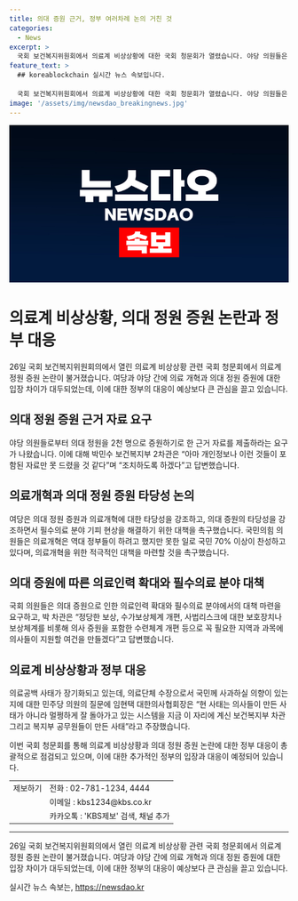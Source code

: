 ```yaml
---
title: 의대 증원 근거, 정부 여러차례 논의 거친 것
categories:
  - News
excerpt: >
  국회 보건복지위원회에서 의료계 비상상황에 대한 국회 청문회가 열렸습니다. 야당 의원들은 의대 정원을 2천 명으로 증원한 근거 자료를 정부에 요구했고, 여당은 의대 정원 증원과 의료개혁의 정당성을 강조했습니다. 박 차관은 자료는 개인정보 등으로 제출이 어려워 보완할 것이라고 밝혔고, 여당 의원들은 필수의료 분야 기피 현상 해결을 촉구했습니다. 국민의힘 의원들은 의료개혁과 의사 증원을 논의하며 대책을 제안했습니다. 대한의사협회장은 의료공백 사태는 보건복지부와 공무원이 만든 것이라 주장했습니다.
feature_text: >
  ## koreablockchain 실시간 뉴스 속보입니다.

  국회 보건복지위원회에서 의료계 비상상황에 대한 국회 청문회가 열렸습니다. 야당 의원들은 의대 정원을 2천 명으로 증원한 근거 자료를 정부에 요구했고, 여당은 의대 정원 증원과 의료개혁의 정당성을 강조했습니다. 박 차관은 자료는 개인정보 등으로 제출이 어려워 보완할 것이라고 밝혔고, 여당 의원들은 필수의료 분야 기피 현상 해결을 촉구했습니다. 국민의힘 의원들은 의료개혁과 의사 증원을 논의하며 대책을 제안했습니다. 대한의사협회장은 의료공백 사태는 보건복지부와 공무원이 만든 것이라 주장했습니다.
image: '/assets/img/newsdao_breakingnews.jpg'
---
```


<p><img src="/assets/img/newsdao_breakingnews.jpg" alt="koreablockchain 속보" /></p>

<h1>의료계 비상상황, 의대 정원 증원 논란과 정부 대응</h1>

<p data-ke-size="size16">26일 국회 보건복지위원회의에서 열린 의료계 비상상황 관련 국회 청문회에서 의료계 정원 증원 논란이 불거졌습니다. 여당과 야당 간에 의료 개혁과 의대 정원 증원에 대한 입장 차이가 대두되었는데, 이에 대한 정부의 대응이 예상보다 큰 관심을 끌고 있습니다.</p>

<h2 data-ke-size="size26">의대 정원 증원 근거 자료 요구</h2>

<p>야당 의원들로부터 의대 정원을 2천 명으로 증원하기로 한 근거 자료를 제출하라는 요구가 나왔습니다. 이에 대해 박민수 보건복지부 2차관은 “아마 개인정보나 이런 것들이 포함된 자료만 못 드렸을 것 같다”며 “조치하도록 하겠다”고 답변했습니다.</p>

<h2 data-ke-size="size26">의료개혁과 의대 정원 증원 타당성 논의</h2>

<p>여당은 의대 정원 증원과 의료개혁에 대한 타당성을 강조하고, 의대 증원의 타당성을 강조하면서 필수의료 분야 기피 현상을 해결하기 위한 대책을 촉구했습니다. 국민의힘 의원들은 의료개혁은 역대 정부들이 하려고 했지만 못한 일로 국민 70% 이상이 찬성하고 있다며, 의료개혁을 위한 적극적인 대책을 마련할 것을 촉구했습니다.</p>

<h2 data-ke-size="size26">의대 증원에 따른 의료인력 확대와 필수의료 분야 대책</h2>

<p>국회 의원들은 의대 증원으로 인한 의료인력 확대와 필수의료 분야에서의 대책 마련을 요구하고, 박 차관은 “정당한 보상, 수가보상체계 개편, 사법리스크에 대한 보호장치나 보상체계를 비롯해 의사 증원을 포함한 수련체계 개편 등으로 꼭 필요한 지역과 과목에 의사들이 지원할 여건을 만들겠다”고 답변했습니다.</p>

<h2 data-ke-size="size26">의료계 비상상황과 정부 대응</h2>

<p>의료공백 사태가 장기화되고 있는데, 의료단체 수장으로서 국민께 사과하실 의향이 있는지에 대한 민주당 의원의 질문에 임현택 대한의사협회장은 “현 사태는 의사들이 만든 사태가 아니라 멀쩡하게 잘 돌아가고 있는 시스템을 지금 이 자리에 계신 보건복지부 차관 그리고 복지부 공무원들이 만든 사태”라고 주장했습니다.</p>

<p>이번 국회 청문회를 통해 의료계 비상상황과 의대 정원 증원 논란에 대한 정부 대응이 총괄적으로 점검되고 있으며, 이에 대한 추가적인 정부의 입장과 대응이 예정되어 있습니다.</p>

<table>
    <tr>
        <td>제보하기</td>
        <td>전화 : 02-781-1234, 4444</td>
    </tr>
    <tr>
        <td></td>
        <td>이메일 : kbs1234@kbs.co.kr</td>
    </tr>
    <tr>
        <td></td>
        <td>카카오톡 : 'KBS제보' 검색, 채널 추가</td>
    </tr>
</table>

<hr>

<p data-ke-size="size16">26일 국회 보건복지위원회의에서 열린 의료계 비상상황 관련 국회 청문회에서 의료계 정원 증원 논란이 불거졌습니다. 여당과 야당 간에 의료 개혁과 의대 정원 증원에 대한 입장 차이가 대두되었는데, 이에 대한 정부의 대응이 예상보다 큰 관심을 끌고 있습니다.</p>
실시간 뉴스 속보는, <a href="https://newsdao.kr" rel="dofollow">https://newsdao.kr</a>


